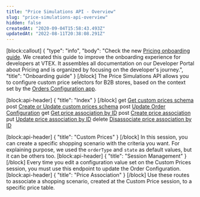 ```yaml
---
title: "Price Simulations API - Overview"
slug: "price-simulations-api-overview"
hidden: false
createdAt: "2020-09-04T15:58:43.493Z"
updatedAt: "2022-08-11T20:38:08.291Z"
---
```

[block:callout]
{
  "type": "info",
  "body": "Check the new [Pricing onboarding guide](https://developers.vtex.com/vtex-rest-api/docs/pricing-overview). We created this guide to improve the onboarding experience for developers at VTEX. It assembles all documentation on our Developer Portal about Pricing and is organized by focusing on the developer's journey.",
  "title": "Onboarding guide"
}
[/block]
The Price Simulations API allows you to configure custom price selectors for B2B stores, based on the context set by the [Orders Configuration app](https://vtex.io/docs/components/content-blocks/vtex.order-configuration/readme).


[block:api-header]
{
  "title": "Index"
}
[/block]
<span class="api pg-type type-get">get</span> [Get custom prices schema](ref:get_-v-custom-prices-session-schema)
<span class="api pg-type type-post">post</span> [Create or Update custom prices schema](ref:post_-v-custom-prices-session-schema)
<span class="api pg-type type-post">post</span> [Update Order Configuration](ref:post_sessions)
<span class="api pg-type type-get">get</span> [Get price association by ID](ref:get_-v-custom-prices-rules-priceassociationid)
<span class="api pg-type type-post">post</span> [Create price association](ref:post_-v-custom-prices-rules)
<span class="api pg-type type-put">put</span> [Update price association by ID](ref:put_-v-custom-prices-rules-priceassociationid)
<span class="api pg-type type-delete">delete</span> [Disassociate price association by ID](ref:delete_-v-custom-prices-rules-priceassociationid)

[block:api-header]
{
  "title": "Custom Prices"
}
[/block]
In this session, you can create a specific shopping scenario with the criteria you want. For explaining purpose, we used the `orderType` and `state` as default values, but it can be others too.
[block:api-header]
{
  "title": "Session Management"
}
[/block]
Every time you edit a configuration value set on the Custom Prices session, you must use this endpoint to update the Order Configuration.
[block:api-header]
{
  "title": "Price Association"
}
[/block]
Use these routes to associate a shopping scenario, created at the Custom Price session, to a specific price table.